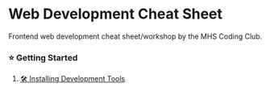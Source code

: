 # Web Development Cheat Sheet
Frontend web development cheat sheet/workshop by the MHS Coding Club.

### ⭐ Getting Started
1. [🛠️ Installing Development Tools](/INSTALL_DEV_TOOLS.md)
